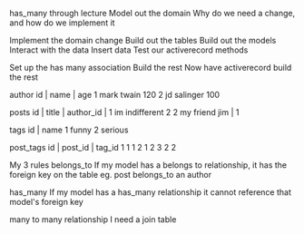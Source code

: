has_many through lecture
  Model out the domain
  Why do we need a change, and how do we implement it

Implement the domain change
  Build out the tables
  Build out the models
Interact with the data
  Insert data 
  Test our activerecord methods

Set up the has many association
  Build the rest
Now have activerecord build the rest


author 
id | name       | age 
1    mark twain    120
2    jd salinger   100


posts
id | title            | author_id | 
1    im indifferent      2
2    my friend jim    | 1

tags
id | name
1    funny 
2     serious

post_tags
id | post_id  | tag_id
1     1          1
2     1          2
3     2          2

My 3 rules
belongs_to
  If my model has a belongs to relationship, it has the foreign key on the table
  eg. post belongs_to an author 

has_many 
   If my model has a has_many relationship it cannot reference that model's foreign key

many to many relationship
  I need a join table

